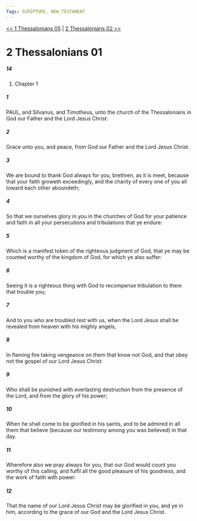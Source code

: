 ```yaml
---
Tags: SCRIPTURE, NEW_TESTAMENT
---
```


[<< 1 Thessalonians 05](NEW_TESTAMENT/13_1_Thessalonians/1_Thessalonians_05.md) | [2 Thessalonians 02 >>](NEW_TESTAMENT/14_2_Thessalonians/2_Thessalonians_02.md)

# 2 Thessalonians 01

##### 14
1. Chapter 1
##### 1
 PAUL, and Silvanus, and Timotheus, unto the church of the Thessalonians in God our Father and the Lord Jesus Christ:
##### 2
 Grace unto you, and peace, from God our Father and the Lord Jesus Christ.
##### 3
 We are bound to thank God always for you, brethren, as it is meet, because that your faith groweth exceedingly, and the charity of every one of you all toward each other aboundeth;
##### 4
 So that we ourselves glory in you in the churches of God for your patience and faith in all your persecutions and tribulations that ye endure:
##### 5
 Which is a manifest token of the righteous judgment of God, that ye may be counted worthy of the kingdom of God, for which ye also suffer:
##### 6
 Seeing it is a righteous thing with God to recompense tribulation to them that trouble you;
##### 7
 And to you who are troubled rest with us, when the Lord Jesus shall be revealed from heaven with his mighty angels,
##### 8
 In flaming fire taking vengeance on them that know not God, and that obey not the gospel of our Lord Jesus Christ:
##### 9
 Who shall be punished with everlasting destruction from the presence of the Lord, and from the glory of his power;
##### 10
 When he shall come to be glorified in his saints, and to be admired in all them that believe (because our testimony among you was believed) in that day.
##### 11
 Wherefore also we pray always for you, that our God would count you worthy of this calling, and fulfil all the good pleasure of his goodness, and the work of faith with power:
##### 12
 That the name of our Lord Jesus Christ may be glorified in you, and ye in him, according to the grace of our God and the Lord Jesus Christ.
